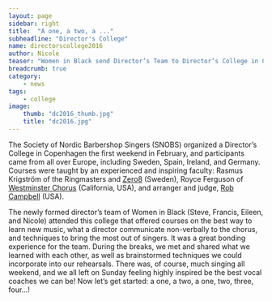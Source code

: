 ```yaml
---
layout: page
sidebar: right
title:  "A one, a two, a ..."
subheadline: "Director's College"
name: directorscollege2016
author: Nicole
teaser: "Women in Black send Director’s Team to Director’s College in Copenhagen"
breadcrumb: true
category:
    - news
tags:
    - college
image:
    thumb: "dc2016_thumb.jpg"
    title: "dc2016.jpg"
---
```

The Society of Nordic Barbershop Singers (SNOBS) organized a Director’s College in Copenhagen the first weekend in February, and participants came from all over Europe, including Sweden, Spain, Ireland, and Germany. Courses were taught by an experienced and inspiring faculty: Rasmus Krigström of the Ringmasters and [Zero8](http://www.zero8.se/) (Sweden), Royce Ferguson of [Westminster Chorus](http://www.westminsterchorus.org/) (California, USA), and arranger and judge, [Rob Campbell](http://hollandharmony.dse.nl/coach-RobCampbell.htm) (USA).

The newly formed director’s team of Women in Black (Steve, Francis, Eileen, and Nicole) attended this college that offered courses on the best way to learn new music, what a director communicate non-verbally to the chorus, and techniques to bring the most out of singers. It was a great bonding experience for the team. During the breaks, we met and shared what we learned with each other, as well as brainstormed techniques we could incorporate into our rehearsals. There was, of course, much singing all weekend, and we all left on Sunday feeling highly inspired be the best vocal coaches we can be! Now let’s get started: a one, a two, a one, two, three, four…!
